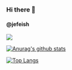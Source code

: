 ### Hi there 👋

<!--
**jefeish/jefeish** is a ✨ _special_ ✨ repository because its `README.md` (this file) appears on your GitHub profile.

Here are some ideas to get you started:

- 🔭 I’m currently working on ...
- 🌱 I’m currently learning ...
- 👯 I’m looking to collaborate on ...
- 🤔 I’m looking for help with ...
- 💬 Ask me about ...
- 📫 How to reach me: ...
- 😄 Pronouns: ...
- ⚡ Fun fact: ...
-->

#### @jefeish

![](https://komarev.com/ghpvc/?username=jefeish)

[![Anurag's github stats](https://github-readme-stats.vercel.app/api?username=jefeish&count_private=true&show_icons=true&theme=highcontrast)](https://github.com/anuraghazra/github-readme-stats)

[![Top Langs](https://github-readme-stats.vercel.app/api/top-langs/?username=jefeish&layout=compact)](https://github.com/anuraghazra/github-readme-stats)
